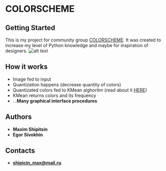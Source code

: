 # COLORSCHEME

## Getting Started

This is my project for community group [COLORSCHEME](https://vk.com/nnovosch).
It was created to increase my level of Python knowledge and maybe for inspiration of designers.
![alt text](https://pp.userapi.com/c851016/v851016853/14bf64/yHpg_6TkXnc.jpg)

## How it works

* Image fed to input
* Quantization happens (decrease quantity of colors)
* Quantizated colors fed to KMean alghoritm (read about it [HERE](https://en.wikipedia.org/wiki/K-means_clustering))
* KMean returns colors and its frequency
* ...**Many graphical interface procedures**

## Authors

* **Maxim Shipitsin**
* **Egor Sivokhin**

## Contacts

* **shipicin_max@mail.ru**
